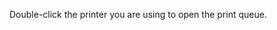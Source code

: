 <Token xmlns:xlink="http://www.w3.org/1999/xlink">Double-click the printer you are using to open the print queue.</Token>
